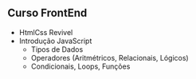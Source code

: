 ## Curso FrontEnd
- HtmlCss Revivel
- Introdução JavaScript
   - Tipos de Dados
   - Operadores (Aritmétricos, Relacionais, Lógicos)
   - Condicionais, Loops, Funções
